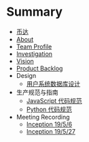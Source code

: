 # Summary

* [币达](README.md)
* [About](docs/about.md)
* [Team Profile](docs/teamProfile.md)
* [Investigation](docs/investigation.md)
* [Vision](docs/vision.md)
* [Product Backlog](docs/productBacklog.md)
* Design
    * [用户系统数据库设计](docs/design/userSystem.md)
* 生产规范与指南
    * [JavaScript 代码规范](docs/productionSpecification/jsCodeStyle.md)
    * [Python 代码规范](docs/productionSpecification/pyCodeStyle.md)
* Meeting Recording
    * [Inception 19/5/6](docs/meettingRecording/inception_5_06.md)
    * [Inception 19/5/27](docs/meettingRecording/inception_5_27.md)

